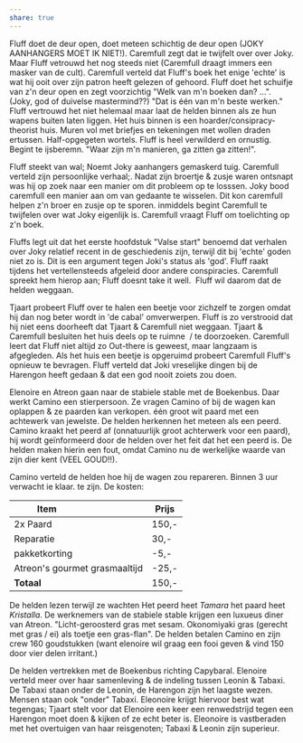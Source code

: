 ```yaml
---
share: true
---
```

Fluff doet de deur open, doet meteen schichtig de deur open (JOKY AANHANGERS MOET IK NIET!). Caremfull zegt dat ie twijfelt over over Joky. Maar Fluff vetrouwd het nog steeds niet (Caremfull draagt immers een masker van de cult). Caremfull verteld dat Fluff's boek het enige 'echte' is wat hij ooit over zijn patron heeft gelezen of gehoord. Fluff doet het schuifje van z'n deur open en zegt voorzichtig "Welk van m'n boeken dan? ...". (Joky, god of duivelse mastermind??) "Dat is één van m'n beste werken." Fluff vertrouwd het niet helemaal maar laat de helden binnen als ze hun wapens buiten laten liggen. Het huis binnen is een hoarder/consipracy-theorist huis. Muren vol met briefjes en tekeningen met wollen draden ertussen. Half-opgegeten wortels. Fluff is heel verwilderd en ornustig. Begint te ijsberemn. "Waar zijn m'n manieren, ga zitten ga zitten!".  
  
Fluff steekt van wal; Noemt Joky aanhangers gemaskerd tuig. Caremfull verteld zijn persoonlijke verhaal;. Nadat zijn broertje & zusje waren ontsnapt was hij op zoek naar een manier om dit probleem op te losssen. Joky bood caremfull een manier aan om van gedaante te wisselen. Dit kon caremfull helpen z'n broer en zusje op te sporen. inmiddels begint Caremfull te twijfelen over wat Joky eigenlijk is. Caremfull vraagt Fluff om toelichting op z'n boek.  
  
Fluffs legt uit dat het eerste hoofdstuk "Valse start" benoemd dat verhalen over Joky relatief recent in de geschiedenis zijn, terwijl dit bij 'echte' goden niet zo is. Dit is een argument tegen Joki's status als 'god'. Fluff raakt tijdens het vertellensteeds afgeleid door andere conspiracies. Caremfull spreekt hem hierop aan; Fluff doesnt take it well.  Fluff wil daarom dat de helden weggaan.  
  
Tjaart probeert Fluff over te halen een beetje voor zichzelf te zorgen omdat hij dan nog beter wordt in 'de cabal' omverwerpen. Fluff is zo verstrooid dat hij niet eens doorheeft dat Tjaart & Caremfull niet weggaan. Tjaart & Caremfull besluiten het huis deels op te ruimne  / te doorzoeken. Caremfull leert dat Fluff niet altijd zo Out-there is geweest, maar langzaam is afgegleden. Als het huis een beetje is opgeruimd probeert Caremfull Fluff's opnieuw te bevragen. Fluff verteld dat Joki vreselijke dingen bij de Harengon heeft gedaan & dat een god nooit zoiets zou doen.  
  
  
Elenoire en Atreon gaan naar de stabiele stable met de Boekenbus. Daar werkt Camino een stierpersoon. Ze vragen Camino of bij de wagen kan oplappen & ze paarden kan verkopen. één groot wit paard met een achtewerk van jewelste. De helden herkennen het meteen als een peerd.  
Camino kraakt het peerd af (onnatuurlijk groot achterwerk voor een paard), hij wordt geïnformeerd door de helden over het feit dat het een peerd is. De helden maken hierin een fout, omdat Camino nu de werkelijke waarde van zijn dier kent (VEEL GOUD!!).  

Camino verteld de helden hoe hij de wagen zou repareren. Binnen 3 uur verwacht ie klaar. te zijn. De kosten:  
  
| Item                          | Prijs |  
| ----------------------------- | ----- |  
| 2x Paard                      | 150,- |  
| Reparatie                     | 30,-  |  
| pakketkorting                 | -5,-  |  
| Atreon's gourmet grasmaaltijd | -25,- |  
| **Totaal**                    | 150,- |  
De helden lezen terwijl ze wachten  Het peerd heet *Tamara* het paard heet *Kristalla*. De werknemers van de stabiele stable krijgen een luxueus diner van Atreon. "Licht-geroosterd gras met sesam. Okonomiyaki gras (gerecht met gras / ei) als toetje een gras-flan". De helden betalen Camino en zijn crew 160 goudstukken (want elenoire wil graag een fooi geven & vind 150 door vier delen irritant.)  
  
  
De helden vertrekken met de Boekenbus richting Capybaral. Elenoire verteld meer over haar samenleving & de indeling tussen Leonin & Tabaxi. De Tabaxi staan onder de Leonin, de Harengon zijn het laagste wezen. Mensen staan ook "onder" Tabaxi. Eleonoire krijgt hiervoor best wat tegengas; Tjaart stelt voor dat Elenoire een keer een renwedstrijd tegen een Harengon moet doen & kijken of ze echt beter is. Eleonoire is vastberaden met het overtuigen van haar reisgenoten; Tabaxi & Leonin zijn superieur.  